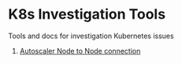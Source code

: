 # K8s Investigation Tools

Tools and docs for investigation Kubernetes issues

1. [Autoscaler Node to Node connection](./autoscaler-node-to-node-connection/README.md)
